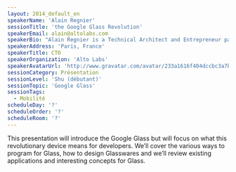 ```yaml
---
layout: 2014_default_en
speakerName: 'Alain Regnier'
sessionTitle: 'the Google Glass Revolution'
speakerEmail: alain@altolabs.com
speakerBio: "Alain Regnier is a Technical Architect and Entrepreneur passionate about innovation and new technologies. He has spent 10 years in Silicon Valley working for startups and large companies, where he co-authored various standards about Web Services and Connected Devices.\n\nHe became the first Glass Explorer and developer on Google Glass in France in may 2013.\n"
speakerAddress: 'Paris, France'
speakerTitle: CTO
speakerOrganization: 'Alto Labs'
speakerAvatarUrl: 'http://www.gravatar.com/avatar/233a1616f404dccbc3a7b40f02281e57?size=200'
sessionCategory: Présentation
sessionLevel: 'Shu (débutant)'
sessionTopic: 'Google Glass'
sessionTags:
  - Mobilité
scheduleDay: '?'
scheduleOrder: '?'
scheduleRoom: '?'
---
```


This presentation will introduce the Google Glass but will focus on what this revolutionary device means for developers. We’ll cover the various ways to program for Glass, how to design Glasswares and we’ll review existing applications and interesting concepts for Glass.
